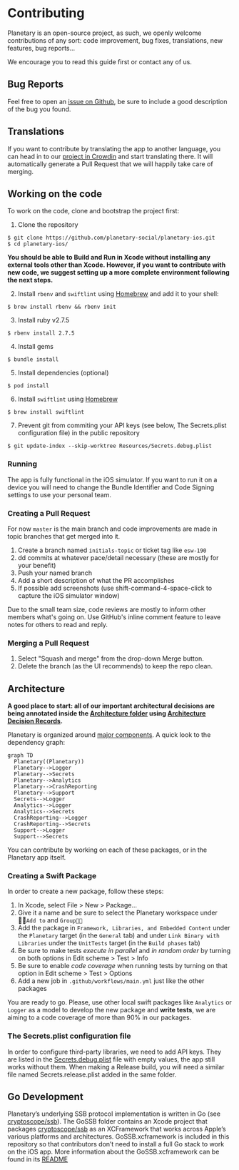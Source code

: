 # Contributing

Planetary is an open-source project, as such, we openly welcome contributions of any sort: code improvement, bug fixes, translations, new features, bug reports...

We encourage you to read this guide first or contact any of us.

## Bug Reports

Feel free to open an [issue on Github](https://github.com/planetary-social/planetary-ios/issues), be sure to include a good description of the bug you found.

## Translations

If you want to contribute by translating the app to another language, you can head in to our [project in Crowdin](https://crowdin.com/project/planetary) and start translating there. It will automatically generate a Pull Request that we will happily take care of merging.

## Working on the code

To work on the code, clone and bootstrap the project first:

1. Clone the repository

```
$ git clone https://github.com/planetary-social/planetary-ios.git
$ cd planetary-ios/
```

**You should be able to Build and Run in Xcode without installing any external tools other than Xcode. However, if you
want to contribute with new code, we suggest setting up a more complete environment following the next steps.**

2. Install `rbenv` and `swiftlint` using [Homebrew](https://brew.sh/) and add it to your shell: 

```
$ brew install rbenv && rbenv init
```

3. Install ruby v2.7.5

```
$ rbenv install 2.7.5
```

4. Install gems

```
$ bundle install
```

5. Install dependencies (optional)

```
$ pod install
```

6. Install `swiftlint` using [Homebrew](https://brew.sh/) 

```
$ brew install swiftlint
```

7. Prevent git from commiting your API keys (see below, The Secrets.plist configuration file) in the public repository

```
$ git update-index --skip-worktree Resources/Secrets.debug.plist
```

### Running

The app is fully functional in the iOS simulator. If you want to run it on a device you will need to change the Bundle Identifier and Code Signing settings to use your personal team.

### Creating a Pull Request

For now `master` is the main branch and code improvements are made in topic branches that get merged into it.

1. Create a branch named `initials-topic` or ticket tag like `esw-190`
2. dd commits at whatever pace/detail necessary (these are mostly for your benefit)
3. Push your named branch
4. Add a short description of what the PR accomplishes
5. If possible add screenshots (use shift-command-4-space-click to capture the iOS simulator window)

Due to the small team size, code reviews are mostly to inform other members what's going on. Use GitHub's inline comment feature to leave notes for others to read and reply.

### Merging a Pull Request

1. Select "Squash and merge" from the drop-down Merge button.
2. Delete the branch (as the UI recommends) to keep the repo clean.

## Architecture

**A good place to start: all of our important architectural decisions are being annotated inside the [Architecture folder](Architecture/) using [Architecture Decision Records](http://thinkrelevance.com/blog/2011/11/15/documenting-architecture-decisions).**

Planetary is organized around [major components](https://developer.apple.com/documentation/swift_packages/organizing_your_code_with_local_packages). A quick look to the dependency graph:

```mermaid
graph TD
  Planetary((Planetary))
  Planetary-->Logger
  Planetary-->Secrets
  Planetary-->Analytics
  Planetary-->CrashReporting
  Planetary-->Support
  Secrets-->Logger
  Analytics-->Logger
  Analytics-->Secrets
  CrashReporting-->Logger
  CrashReporting-->Secrets
  Support-->Logger
  Support-->Secrets
```

You can contribute by working on each of these packages, or in the Planetary app itself.

### Creating a Swift Package

In order to create a new package, follow these steps:

1. In Xcode, select File > New > Package...
2. Give it a name and be sure to select the Planetary workspace under `Add to` and `Group`
3. Add the package in `Framework, Libraries, and Embedded Content` under the `Planetary` target (in the `General` tab) and under `Link Binary with Libraries` under the `UnitTests` target (in the `Build phases` tab)
4. Be sure to make tests _execute in parallel_ and _in random order_ by turning on both options in Edit scheme > Test > Info
5. Be sure to enable _code coverage_ when running tests by turning on that option in Edit scheme > Test > Options
6. Add a new job in `.github/workflows/main.yml` just like the other packages

You are ready to go. Please, use other local swift packages like `Analytics` or `Logger` as a model to develop the new package and **write tests**, we are aiming to a code coverage of more than 90% in our packages.

### The Secrets.plist configuration file

In order to configure third-party libraries, we need to add API keys. They are listed in the [Secrets.debug.plist](Resources/Secrets.debug.plist) file with empty values, the app still works without them. When making a Release build, you will need a similar file named Secrets.release.plist added in the same folder.

## Go Development

Planetary’s underlying SSB protocol implementation is written in Go (see [cryptoscope/ssb](https://github.com/cryptoscope/ssb)). The GoSSB folder contains an Xcode project that packages [cryptoscope/ssb](https://github.com/cryptoscope/ssb) as an XCFramework that works across Apple’s various platforms and architectures. GoSSB.xcframework is included in this repository so that contributors don’t need to install a full Go stack to work on the iOS app. More information about the GoSSB.xcframework can be found in its [README](GoSSB/README.md)
